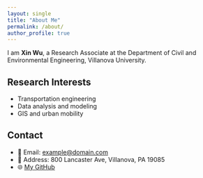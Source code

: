 ```yaml
---
layout: single
title: "About Me"
permalink: /about/
author_profile: true
---
```


I am **Xin Wu**, a Research Associate at the Department of Civil and Environmental Engineering, Villanova University.

## Research Interests
- Transportation engineering
- Data analysis and modeling
- GIS and urban mobility

## Contact
- 📧 Email: example@domain.com
- 📍 Address: 800 Lancaster Ave, Villanova, PA 19085
- 🌐 [My GitHub](https://github.com/yourusername)
